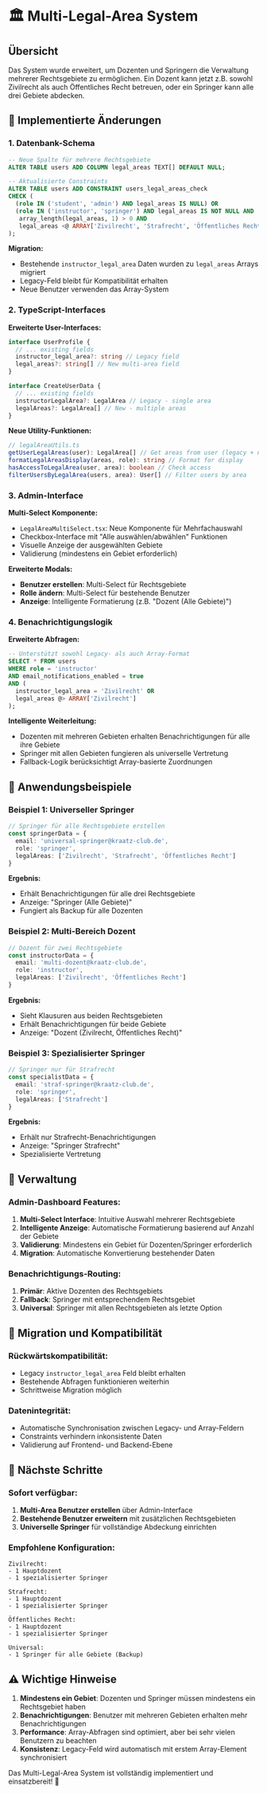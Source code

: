 # 🏛️ Multi-Legal-Area System

## Übersicht
Das System wurde erweitert, um Dozenten und Springern die Verwaltung mehrerer Rechtsgebiete zu ermöglichen. Ein Dozent kann jetzt z.B. sowohl Zivilrecht als auch Öffentliches Recht betreuen, oder ein Springer kann alle drei Gebiete abdecken.

## 🔄 Implementierte Änderungen

### 1. Datenbank-Schema
```sql
-- Neue Spalte für mehrere Rechtsgebiete
ALTER TABLE users ADD COLUMN legal_areas TEXT[] DEFAULT NULL;

-- Aktualisierte Constraints
ALTER TABLE users ADD CONSTRAINT users_legal_areas_check 
CHECK (
  (role IN ('student', 'admin') AND legal_areas IS NULL) OR
  (role IN ('instructor', 'springer') AND legal_areas IS NOT NULL AND 
   array_length(legal_areas, 1) > 0 AND
   legal_areas <@ ARRAY['Zivilrecht', 'Strafrecht', 'Öffentliches Recht']::TEXT[])
);
```

**Migration:**
- Bestehende `instructor_legal_area` Daten wurden zu `legal_areas` Arrays migriert
- Legacy-Feld bleibt für Kompatibilität erhalten
- Neue Benutzer verwenden das Array-System

### 2. TypeScript-Interfaces

**Erweiterte User-Interfaces:**
```typescript
interface UserProfile {
  // ... existing fields
  instructor_legal_area?: string // Legacy field
  legal_areas?: string[] // New multi-area field
}

interface CreateUserData {
  // ... existing fields
  instructorLegalArea?: LegalArea // Legacy - single area
  legalAreas?: LegalArea[] // New - multiple areas
}
```

**Neue Utility-Funktionen:**
```typescript
// legalAreaUtils.ts
getUserLegalAreas(user): LegalArea[] // Get areas from user (legacy + new)
formatLegalAreasDisplay(areas, role): string // Format for display
hasAccessToLegalArea(user, area): boolean // Check access
filterUsersByLegalArea(users, area): User[] // Filter users by area
```

### 3. Admin-Interface

**Multi-Select Komponente:**
- `LegalAreaMultiSelect.tsx`: Neue Komponente für Mehrfachauswahl
- Checkbox-Interface mit "Alle auswählen/abwählen" Funktionen
- Visuelle Anzeige der ausgewählten Gebiete
- Validierung (mindestens ein Gebiet erforderlich)

**Erweiterte Modals:**
- **Benutzer erstellen**: Multi-Select für Rechtsgebiete
- **Rolle ändern**: Multi-Select für bestehende Benutzer
- **Anzeige**: Intelligente Formatierung (z.B. "Dozent (Alle Gebiete)")

### 4. Benachrichtigungslogik

**Erweiterte Abfragen:**
```sql
-- Unterstützt sowohl Legacy- als auch Array-Format
SELECT * FROM users 
WHERE role = 'instructor' 
AND email_notifications_enabled = true
AND (
  instructor_legal_area = 'Zivilrecht' OR 
  legal_areas @> ARRAY['Zivilrecht']
);
```

**Intelligente Weiterleitung:**
- Dozenten mit mehreren Gebieten erhalten Benachrichtigungen für alle ihre Gebiete
- Springer mit allen Gebieten fungieren als universelle Vertretung
- Fallback-Logik berücksichtigt Array-basierte Zuordnungen

## 🎯 Anwendungsbeispiele

### Beispiel 1: Universeller Springer
```typescript
// Springer für alle Rechtsgebiete erstellen
const springerData = {
  email: 'universal-springer@kraatz-club.de',
  role: 'springer',
  legalAreas: ['Zivilrecht', 'Strafrecht', 'Öffentliches Recht']
}
```

**Ergebnis:**
- Erhält Benachrichtigungen für alle drei Rechtsgebiete
- Anzeige: "Springer (Alle Gebiete)"
- Fungiert als Backup für alle Dozenten

### Beispiel 2: Multi-Bereich Dozent
```typescript
// Dozent für zwei Rechtsgebiete
const instructorData = {
  email: 'multi-dozent@kraatz-club.de',
  role: 'instructor',
  legalAreas: ['Zivilrecht', 'Öffentliches Recht']
}
```

**Ergebnis:**
- Sieht Klausuren aus beiden Rechtsgebieten
- Erhält Benachrichtigungen für beide Gebiete
- Anzeige: "Dozent (Zivilrecht, Öffentliches Recht)"

### Beispiel 3: Spezialisierter Springer
```typescript
// Springer nur für Strafrecht
const specialistData = {
  email: 'straf-springer@kraatz-club.de',
  role: 'springer',
  legalAreas: ['Strafrecht']
}
```

**Ergebnis:**
- Erhält nur Strafrecht-Benachrichtigungen
- Anzeige: "Springer Strafrecht"
- Spezialisierte Vertretung

## 🔧 Verwaltung

### Admin-Dashboard Features:
1. **Multi-Select Interface**: Intuitive Auswahl mehrerer Rechtsgebiete
2. **Intelligente Anzeige**: Automatische Formatierung basierend auf Anzahl der Gebiete
3. **Validierung**: Mindestens ein Gebiet für Dozenten/Springer erforderlich
4. **Migration**: Automatische Konvertierung bestehender Daten

### Benachrichtigungs-Routing:
1. **Primär**: Aktive Dozenten des Rechtsgebiets
2. **Fallback**: Springer mit entsprechendem Rechtsgebiet
3. **Universal**: Springer mit allen Rechtsgebieten als letzte Option

## 🔄 Migration und Kompatibilität

### Rückwärtskompatibilität:
- Legacy `instructor_legal_area` Feld bleibt erhalten
- Bestehende Abfragen funktionieren weiterhin
- Schrittweise Migration möglich

### Datenintegrität:
- Automatische Synchronisation zwischen Legacy- und Array-Feldern
- Constraints verhindern inkonsistente Daten
- Validierung auf Frontend- und Backend-Ebene

## 🚀 Nächste Schritte

### Sofort verfügbar:
1. **Multi-Area Benutzer erstellen** über Admin-Interface
2. **Bestehende Benutzer erweitern** mit zusätzlichen Rechtsgebieten
3. **Universelle Springer** für vollständige Abdeckung einrichten

### Empfohlene Konfiguration:
```
Zivilrecht:
- 1 Hauptdozent
- 1 spezialisierter Springer

Strafrecht:
- 1 Hauptdozent  
- 1 spezialisierter Springer

Öffentliches Recht:
- 1 Hauptdozent
- 1 spezialisierter Springer

Universal:
- 1 Springer für alle Gebiete (Backup)
```

## ⚠️ Wichtige Hinweise

1. **Mindestens ein Gebiet**: Dozenten und Springer müssen mindestens ein Rechtsgebiet haben
2. **Benachrichtigungen**: Benutzer mit mehreren Gebieten erhalten mehr Benachrichtigungen
3. **Performance**: Array-Abfragen sind optimiert, aber bei sehr vielen Benutzern zu beachten
4. **Konsistenz**: Legacy-Feld wird automatisch mit erstem Array-Element synchronisiert

Das Multi-Legal-Area System ist vollständig implementiert und einsatzbereit! 🎉
